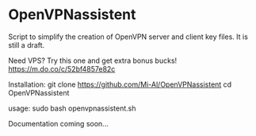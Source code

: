 # OpenVPNassistent
Script to simplify the creation of OpenVPN server and client key files. It is still a draft.

Need VPS? Try this one and get extra bonus bucks! https://m.do.co/c/52bf4857e82c

Installation:
git clone https://github.com/Mi-Al/OpenVPNassistent
cd OpenVPNassistent

usage:
sudo bash openvpnassistent.sh

Documentation coming soon...